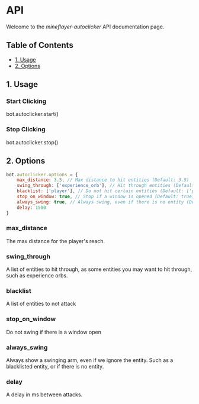 # API <!-- omit in toc -->

Welcome to the *mineflayer-autoclicker* API documentation page.

## Table of Contents <!-- omit in toc -->

- [1. Usage](#1-usage)
- [2. Options](#2-options)

## 1. Usage

### Start Clicking

bot.autoclicker.start()

### Stop Clicking

bot.autoclicker.stop()

## 2. Options
```js
bot.autoclicker.options = {
	max_distance: 3.5, // Max distance to hit entities (Default: 3.5)
	swing_through: ['experience_orb'], // Hit through entities (Default: ['experience_orb'])
	blacklist: ['player'], // Do not hit certain entities (Default: ['player'])
	stop_on_window: true, // Stop if a window is opened (Default: true)
	always_swing: true, // Always swing, even if there is no entity (Default: true)
	delay: 1500
}
```

### max_distance
The max distance for the player's reach.

### swing_through
A list of entities to hit through, as some entities you may want to hit through, such as experience orbs.

### blacklist
A list of entities to not attack

### stop_on_window
Do not swing if there is a window open

### always_swing
Always show a swinging arm, even if we ignore the entity. Such as a blacklisted entity, or if there is no entity.

### delay
A delay in ms between attacks.